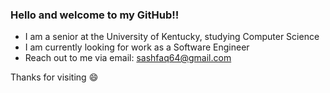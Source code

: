 ### Hello and welcome to my GitHub‼️
-  I am a senior at the University of Kentucky, studying Computer Science
-  I am currently looking for work as a Software Engineer 
-  Reach out to me via email: sashfaq64@gmail.com

Thanks for visiting 😄
<!--
**sashfaq64/sashfaq64** is a ✨ _special_ ✨ repository because its `README.md` (this file) appears on your GitHub profile.

Here are some ideas to get you started:

- 🔭 I’m currently working on ...
- 🌱 I’m currently learning ...
- 👯 I’m looking to collaborate on ...
- 🤔 I’m looking for help with ...
- 💬 Ask me about ...
- 📫 How to reach me: ...
- 😄 Pronouns: ...
- ⚡ Fun fact: ...
-->
